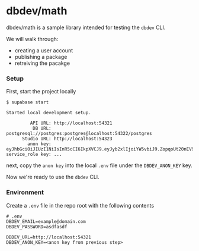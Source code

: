 # dbdev/math

dbdev/math is a sample library intended for testing the `dbdev` CLI.


We will walk through:

- creating a user account
- publishing a package
- retreiving the pacakge

### Setup

First, start the project locally

```
$ supabase start

Started local development setup.

         API URL: http://localhost:54321
          DB URL: postgresql://postgres:postgres@localhost:54322/postgres
      Studio URL: http://localhost:54323
        anon key: eyJhbGciOiJIUzI1NiIsInR5cCI6IkpXVCJ9.eyJyb2xlIjoiYW5vbiJ9.ZopqoUt20nEV9cklpv9e3yw3PVyZLmKs5qLD6nGL1SI
service_role key: ...
```

next, copy the `anon key` into the local `.env` file under the `DBDEV_ANON_KEY` key.


Now we're ready to use the `dbdev` CLI.

### Environment

Create a `.env` file in the repo root with the following contents

```
# .env
DBDEV_EMAIL=example@domain.com
DBDEV_PASSWORD=asdfasdf

DBDEV_URL=http://localhost:54321
DBDEV_ANON_KEY=<anon key from previous step>
```

<WORK-IN-PROGRESS>
